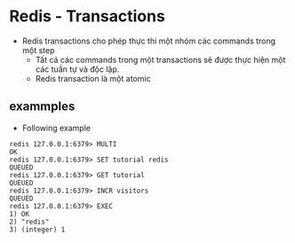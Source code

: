 # Redis - Transactions
* Redis transactions cho phép thực thi một nhóm các commands trong một step
    * Tất cả các commands trong một transactions sẽ được thực hiện một các tuần tự và độc lập.
    * Redis transaction là một atomic

## exammples
* Following example
```
redis 127.0.0.1:6379> MULTI 
OK 
redis 127.0.0.1:6379> SET tutorial redis 
QUEUED 
redis 127.0.0.1:6379> GET tutorial 
QUEUED 
redis 127.0.0.1:6379> INCR visitors 
QUEUED 
redis 127.0.0.1:6379> EXEC  
1) OK 
2) "redis" 
3) (integer) 1
```